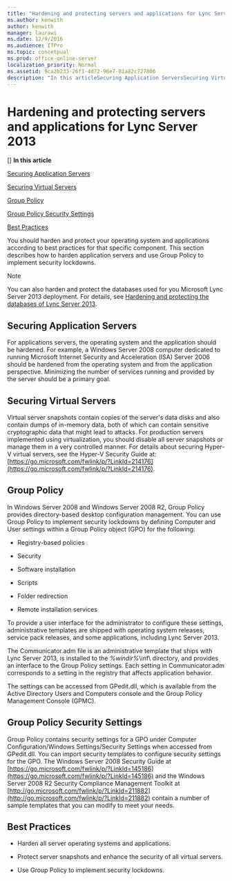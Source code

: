 ```yaml
---
title: "Hardening and protecting servers and applications for Lync Server 2013"
ms.author: kenwith
author: kenwith
manager: laurawi
ms.date: 12/9/2016
ms.audience: ITPro
ms.topic: concetpual
ms.prod: office-online-server
localization_priority: Normal
ms.assetid: 9ca2b233-26f1-4d72-96e7-81a82c727806
description: "In this articleSecuring Application ServersSecuring Virtual ServersGroup PolicyGroup Policy Security SettingsBest Practices"
---
```


# Hardening and protecting servers and applications for Lync Server 2013
[]
 **In this article**
  
[Securing Application Servers](#sectionSection0)
  
[Securing Virtual Servers](#sectionSection1)
  
[Group Policy](#sectionSection2)
  
[Group Policy Security Settings](#sectionSection3)
  
[Best Practices](#sectionSection4)
  
You should harden and protect your operating system and applications according to best practices for that specific component. This section describes how to harden application servers and use Group Policy to implement security lockdowns.
  
> [!NOTE]
> You can also harden and protect the databases used for you Microsoft Lync Server 2013 deployment. For details, see [Hardening and protecting the databases of Lync Server 2013](hardening-and-protecting-the-databases-of-lync-server-2013.md). 
  
## Securing Application Servers
<a name="sectionSection0"> </a>

For applications servers, the operating system and the application should be hardened. For example, a Windows Server 2008 computer dedicated to running Microsoft Internet Security and Acceleration (ISA) Server 2006 should be hardened from the operating system and from the application perspective. Minimizing the number of services running and provided by the server should be a primary goal.
  
## Securing Virtual Servers
<a name="sectionSection1"> </a>

Virtual server snapshots contain copies of the server's data disks and also contain dumps of in-memory data, both of which can contain sensitive cryptographic data that might lead to attacks. For production servers implemented using virtualization, you should disable all server snapshots or manage them in a very controlled manner. For details about securing Hyper-V virtual servers, see the Hyper-V Security Guide at: [https://go.microsoft.com/fwlink/p/?LinkId=214176](https://go.microsoft.com/fwlink/p/?LinkId=214176).
  
## Group Policy
<a name="sectionSection2"> </a>

In Windows Server 2008 and Windows Server 2008 R2, Group Policy provides directory-based desktop configuration management. You can use Group Policy to implement security lockdowns by defining Computer and User settings within a Group Policy object (GPO) for the following:
  
- Registry-based policies
    
- Security
    
- Software installation
    
- Scripts
    
- Folder redirection
    
- Remote installation services
    
To provide a user interface for the administrator to configure these settings, administrative templates are shipped with operating system releases, service pack releases, and some applications, including Lync Server 2013.
  
The Communicator.adm file is an administrative template that ships with Lync Server 2013, is installed to the  _%windir%_\inf\ directory, and provides an interface to the Group Policy settings. Each setting in Communicator.adm corresponds to a setting in the registry that affects application behavior.
  
The settings can be accessed from GPedit.dll, which is available from the Active Directory Users and Computers console and the Group Policy Management Console (GPMC).
  
## Group Policy Security Settings
<a name="sectionSection3"> </a>

Group Policy contains security settings for a GPO under Computer Configuration/Windows Settings/Security Settings when accessed from GPedit.dll. You can import security templates to configure security settings for the GPO. The Windows Server 2008 Security Guide at [https://go.microsoft.com/fwlink/p/?LinkId=145186](https://go.microsoft.com/fwlink/p/?LinkId=145186) and the Windows Server 2008 R2 Security Compliance Management Toolkit at [http://go.microsoft.com/fwlink/p/?LinkId=211882](http://go.microsoft.com/fwlink/p/?LinkId=211882) contain a number of sample templates that you can modify to meet your needs. 
  
## Best Practices
<a name="sectionSection4"> </a>

- Harden all server operating systems and applications.
    
- Protect server snapshots and enhance the security of all virtual servers.
    
- Use Group Policy to implement security lockdowns.
    

